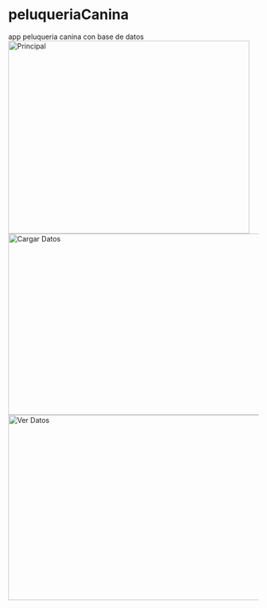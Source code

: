 # peluqueriaCanina
app peluqueria canina con base de datos
<img width="485" height="388" alt="Principal" src="https://github.com/user-attachments/assets/03a97f1d-20e7-4dd5-8965-6acb992c09e0" />
<img width="539" height="365" alt="Cargar Datos" src="https://github.com/user-attachments/assets/66343bc4-a838-4b53-9a38-83bb1c7d4db8" />
<img width="517" height="373" alt="Ver Datos" src="https://github.com/user-attachments/assets/6f521dbb-398b-45d8-aeb8-a30e62380e9d" />
